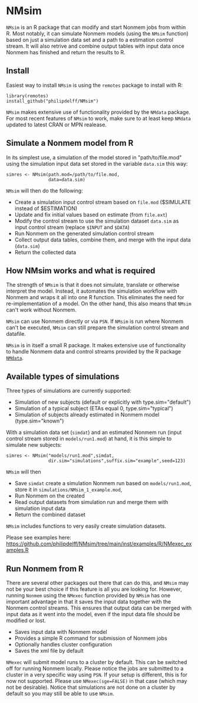 # NMsim
`NMsim` is an R package that can modify and start Nonmem jobs from
within R. Most notably, it can simulate Nonmem models (using the
`NMsim` function) based on just a simulation data set and a path to a
estimation control stream. It will also retrive and combine output tables with input data once Nonmem has finished and return the results to R. 

## Install
Easiest way to install `NMsim` is using the `remotes` package to install with R:

    library(remotes)
    install_github("philipdelff/NMsim")

`NMsim` makes extensive use of functionality provided by the `NMdata`
package. For most recent features of `NMsim` to work, make sure to at
least keep `NMdata` updated to latest CRAN or MPN realease. 

## Simulate a Nonmem model from R
In its simplest use, a simulation of the model stored in
"path/to/file.mod" using the simulation input data set stored in the
variable `data.sim` this way:

```{r}
simres <- NMsim(path.mod=/path/to/file.mod,
                data=data.sim)
```
`NMsim` will then do the following:
* Create a simulation input control stream based on `file.mod` 
  ($SIMULATE instead of $ESTIMATION) 
* Update and fix initial values based on estimate (from `file.ext`)
* Modify the control stream to use the simulation dataset `data.sim`
  as input control stream (replace `$INPUT` and `$DATA`)
* Run Nonmem on the generated simulation control stream
* Collect output data tables, combine them, and merge with the input
  data (`data.sim`)
* Return the collected data

## How NMsim works and what is required
The strength of `NMsim` is that it does not simulate, translate or
otherwise interpret the model. Instead, it automates the simulation
workflow with Nonmem and wraps it all into one R function. This
eliminates the need for re-implementation of a model. On the other
hand, this also means that `NMsim` can't work without Nonmem.

`NMsim` can use Nonmem directly or via `PSN`. If `NMsim` is run where
Nonmem can't be executed, `NMsim` can still prepare the simulation
control stream and datafile.

`NMsim` is in itself a small R package. It makes extensive use of
functionality to handle Nonmem data and control streams provided by
the R package
[`NMdata`](https://cran.r-project.org/web/packages/NMdata/index.html).

## Available types of simulations
Three types of simulations are currently supported:
- Simulation of new subjects (default or explicitly with type.sim="default")
- Simulation of a typical subject (ETAs equal 0, type.sim="typical")
- Simulation of subjects already estimated in Nonmem model (type.sim="known")

With a simulation data set (`simdat`) and an estimated Nonmem run
(input control stream stored in `models/run1.mod`) at hand, it is this simple to simulate new subjects:

```{r}
simres <- NMsim("models/run1.mod",simdat,
                dir.sim="simulations",suffix.sim="example",seed=123)
```

`NMsim` will then 
- Save `simdat` 
create a simulation Nonmem run based on `models/run1.mod`, store it in `simulations/NMsim_1_example.mod`,
- Run Nonmem on the created 
- Read output datasets from simulation run and merge them with simulation input data
- Return the combined dataset

`NMsim` includes functions to very easily create simulation datasets. 

Please see examples here:
https://github.com/philipdelff/NMsim/tree/main/inst/examples/R/NMexec_examples.R
	
## Run Nonmem from R
There are several other packages out there that can do this, and
`NMsim` may not be your best choice if this feature is all you are
looking for. However, running `Nonmem` using the `NMexec` function
provided by `NMsim` has one important advantage in that it saves the
input data together with the Nonmem control streams. This ensures that
output data can be merged with input data as it went into the model,
even if the input data file should be modified or lost.

- Saves input data with Nonmem model
- Provides a simple R command for submission of Nonmem jobs
- Optionally handles cluster configuration
- Saves the xml file by default

`NMexec` will submit model runs to a cluster by default. This can be
switched off for running Nonmem locally. Please notice the jobs are
submitted to a cluster in a very specific way using `PSN`. If your
setup is different, this is for now not supported. Please use
`NMexec(sge=FALSE)` in that case (which may not be desirable). Notice
that simulations are not done on a cluster by default so you may still
be able to use `NMsim`.
